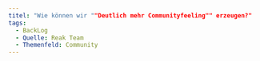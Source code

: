 ```yaml
---
titel: "Wie können wir ""Deutlich mehr Communityfeeling"" erzeugen?"
tags:
  - BackLog
  - Quelle: Reak Team
  - Themenfeld: Community
---
```


